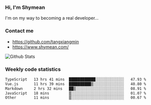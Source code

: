 ### Hi, I'm Shymean

I'm on my way to becoming a real developer...

### Contact me

- <https://github.com/tangxiangmin>
- <https://www.shymean.com/>

![Github Stats](https://github-readme-stats.vercel.app/api?username=tangxiangmin&show_icons=true&theme=dark)


###  Weekly code statistics

<!--START_SECTION:waka-->

```txt
TypeScript   13 hrs 41 mins  ████████████░░░░░░░░░░░░░   47.93 %
Vue.js       11 hrs 39 mins  ██████████▒░░░░░░░░░░░░░░   40.80 %
Markdown     2 hrs 32 mins   ██▒░░░░░░░░░░░░░░░░░░░░░░   08.91 %
JavaScript   18 mins         ▒░░░░░░░░░░░░░░░░░░░░░░░░   01.07 %
Other        11 mins         ▒░░░░░░░░░░░░░░░░░░░░░░░░   00.67 %
```

<!--END_SECTION:waka-->